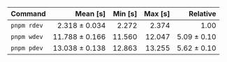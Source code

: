 | Command | Mean [s] | Min [s] | Max [s] | Relative |
|:---|---:|---:|---:|---:|
| `pnpm rdev` | 2.318 ± 0.034 | 2.272 | 2.374 | 1.00 |
| `pnpm wdev` | 11.788 ± 0.166 | 11.560 | 12.047 | 5.09 ± 0.10 |
| `pnpm pdev` | 13.038 ± 0.138 | 12.863 | 13.255 | 5.62 ± 0.10 |
